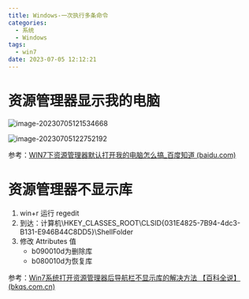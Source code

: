 ```yaml
---
title: Windows-一次执行多条命令
categories:
  - 系统
  - Windows
tags:
  - win7
date: 2023-07-05 12:12:21
---
```






# 资源管理器显示我的电脑

![image-20230705121534668](https://cdn.myshenle.top/images/202307051215749.png)

![image-20230705122752192](http://cdn.myshenle.top/images/202307051227656.png)

参考：[WIN7下资源管理器默认打开我的电脑怎么搞_百度知道 (baidu.com)](https://zhidao.baidu.com/question/2126291250668167627.html)



# 资源管理器不显示库

1. win+r 运行 regedit
2. 到达：计算机\HKEY_CLASSES_ROOT\CLSID\{031E4825-7B94-4dc3-B131-E946B44C8DD5}\ShellFolder
3. 修改 Attributes 值
   * b090010d为删除库
   * b080010d为恢复库

参考：[Win7系统打开资源管理器后导航栏不显示库的解决方法 【百科全说】 (bkqs.com.cn)](https://www.bkqs.com.cn/content/0p8kx8gpz.html)